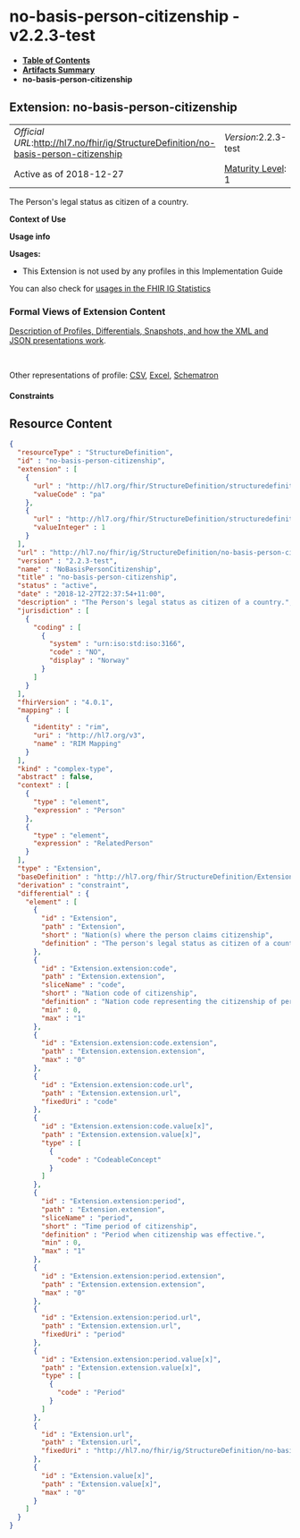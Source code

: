 # no-basis-person-citizenship - v2.2.3-test

* [**Table of Contents**](toc.md)
* [**Artifacts Summary**](artifacts.md)
* **no-basis-person-citizenship**

## Extension: no-basis-person-citizenship 

| | | |
| :--- | :--- | :--- |
| *Official URL*:http://hl7.no/fhir/ig/StructureDefinition/no-basis-person-citizenship | *Version*:2.2.3-test | |
| Active as of 2018-12-27 | [Maturity Level](http://hl7.org/fhir/versions.html#maturity): 1 | *Computable Name*:NoBasisPersonCitizenship |

The Person's legal status as citizen of a country.

**Context of Use**

**Usage info**

**Usages:**

* This Extension is not used by any profiles in this Implementation Guide

You can also check for [usages in the FHIR IG Statistics](https://packages2.fhir.org/xig/hl7.fhir.no.basis|current/StructureDefinition/no-basis-person-citizenship)

### Formal Views of Extension Content

 [Description of Profiles, Differentials, Snapshots, and how the XML and JSON presentations work](http://build.fhir.org/ig/FHIR/ig-guidance/readingIgs.html#structure-definitions). 

 

Other representations of profile: [CSV](StructureDefinition-no-basis-person-citizenship.csv), [Excel](StructureDefinition-no-basis-person-citizenship.xlsx), [Schematron](StructureDefinition-no-basis-person-citizenship.sch) 

#### Constraints



## Resource Content

```json
{
  "resourceType" : "StructureDefinition",
  "id" : "no-basis-person-citizenship",
  "extension" : [
    {
      "url" : "http://hl7.org/fhir/StructureDefinition/structuredefinition-wg",
      "valueCode" : "pa"
    },
    {
      "url" : "http://hl7.org/fhir/StructureDefinition/structuredefinition-fmm",
      "valueInteger" : 1
    }
  ],
  "url" : "http://hl7.no/fhir/ig/StructureDefinition/no-basis-person-citizenship",
  "version" : "2.2.3-test",
  "name" : "NoBasisPersonCitizenship",
  "title" : "no-basis-person-citizenship",
  "status" : "active",
  "date" : "2018-12-27T22:37:54+11:00",
  "description" : "The Person's legal status as citizen of a country.",
  "jurisdiction" : [
    {
      "coding" : [
        {
          "system" : "urn:iso:std:iso:3166",
          "code" : "NO",
          "display" : "Norway"
        }
      ]
    }
  ],
  "fhirVersion" : "4.0.1",
  "mapping" : [
    {
      "identity" : "rim",
      "uri" : "http://hl7.org/v3",
      "name" : "RIM Mapping"
    }
  ],
  "kind" : "complex-type",
  "abstract" : false,
  "context" : [
    {
      "type" : "element",
      "expression" : "Person"
    },
    {
      "type" : "element",
      "expression" : "RelatedPerson"
    }
  ],
  "type" : "Extension",
  "baseDefinition" : "http://hl7.org/fhir/StructureDefinition/Extension",
  "derivation" : "constraint",
  "differential" : {
    "element" : [
      {
        "id" : "Extension",
        "path" : "Extension",
        "short" : "Nation(s) where the person claims citizenship",
        "definition" : "The person's legal status as citizen of a country."
      },
      {
        "id" : "Extension.extension:code",
        "path" : "Extension.extension",
        "sliceName" : "code",
        "short" : "Nation code of citizenship",
        "definition" : "Nation code representing the citizenship of person.",
        "min" : 0,
        "max" : "1"
      },
      {
        "id" : "Extension.extension:code.extension",
        "path" : "Extension.extension.extension",
        "max" : "0"
      },
      {
        "id" : "Extension.extension:code.url",
        "path" : "Extension.extension.url",
        "fixedUri" : "code"
      },
      {
        "id" : "Extension.extension:code.value[x]",
        "path" : "Extension.extension.value[x]",
        "type" : [
          {
            "code" : "CodeableConcept"
          }
        ]
      },
      {
        "id" : "Extension.extension:period",
        "path" : "Extension.extension",
        "sliceName" : "period",
        "short" : "Time period of citizenship",
        "definition" : "Period when citizenship was effective.",
        "min" : 0,
        "max" : "1"
      },
      {
        "id" : "Extension.extension:period.extension",
        "path" : "Extension.extension.extension",
        "max" : "0"
      },
      {
        "id" : "Extension.extension:period.url",
        "path" : "Extension.extension.url",
        "fixedUri" : "period"
      },
      {
        "id" : "Extension.extension:period.value[x]",
        "path" : "Extension.extension.value[x]",
        "type" : [
          {
            "code" : "Period"
          }
        ]
      },
      {
        "id" : "Extension.url",
        "path" : "Extension.url",
        "fixedUri" : "http://hl7.no/fhir/ig/StructureDefinition/no-basis-person-citizenship"
      },
      {
        "id" : "Extension.value[x]",
        "path" : "Extension.value[x]",
        "max" : "0"
      }
    ]
  }
}

```
